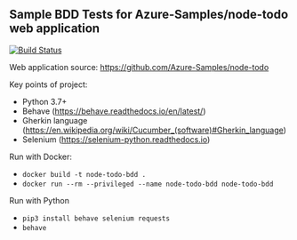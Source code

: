 ## Sample BDD Tests for Azure-Samples/node-todo web application

[![Build Status](https://travis-ci.com/nazarii-piontko/node-todo-bdd.svg?branch=master)](https://travis-ci.com/nazarii-piontko/node-todo-bdd)

Web application source: https://github.com/Azure-Samples/node-todo

Key points of project:
* Python 3.7+
* Behave (https://behave.readthedocs.io/en/latest/)
* Gherkin language (https://en.wikipedia.org/wiki/Cucumber_(software)#Gherkin_language)
* Selenium (https://selenium-python.readthedocs.io)

Run with Docker:
* `docker build -t node-todo-bdd .`
* `docker run --rm --privileged --name node-todo-bdd node-todo-bdd`

Run with Python
* `pip3 install behave selenium requests`
* `behave`

